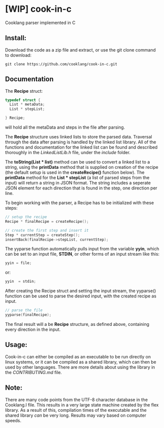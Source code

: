 # [WIP] cook-in-c
Cooklang parser implemented in C


## Install:
Download the code as a zip file and extract, or use the git clone command to download:
```
git clone https://github.com/cooklang/cook-in-c.git
```

## Documentation


The **Recipe** struct:
```C
typedef struct {
  List * metaData;
  List * stepList;

} Recipe;
```
will hold all the metaData and steps in the file after parsing.

The **Recipe** structure uses linked lists to store the parsed data. Traversal through the data after parsing is handled by the linked list library. All of the functions and documentation for the linked list can be found and described thoroughly in the *LinkedListLib.h* file, under the *include* folder.

The **toString(List * list)** method can be used to convert a linked list to a string, using the **printData** method that is supplied on creation of the recipe (the default setup is used in the **createRecipe()** function below). The **printData** method for the **List * stepList** (a list of parsed steps from the input) will return a string in JSON format. The string includes a seperate JSON element for each direction that is found in the step, one direction per line.

To begin working with the parser, a Recipe has to be initialized with these steps:
```C
// setup the recipe
Recipe * finalRecipe = createRecipe();

// create the first step and insert it
Step * currentStep = createStep();
insertBack(finalRecipe->stepList, currentStep);
```

The yyparse function automatically pulls input from the variable **yyin**, which can be set to an input file, **STDIN**, or other forms of an input stream like this:
```C
yyin = file;
```
or:
```C
yyin  = stdin;
```
After creating the Recipe struct and setting the input stream, the yyparse() function can be used to parse the desired input, with the created recipe as input.

```C
// parse the file
yyparse(finalRecipe);
```
The final result will a be **Recipe** structure, as defined above, containing every direction in the input.


## Usage:
Cook-in-c can either be compiled as an executable to be run directly on linux systems, or it can be compiled as a shared library, which can then be used by other languages. There are more details about using the library in the _CONTRIBUTING.md_ file.


## Note:
There are many code points from the UTF-8 character database in the Cooklang.l file. This results in a very large state machine created by the flex library. As a result of this, compilation times of the executable and the shared library *can* be very long. Results may vary based on computer speeds.

